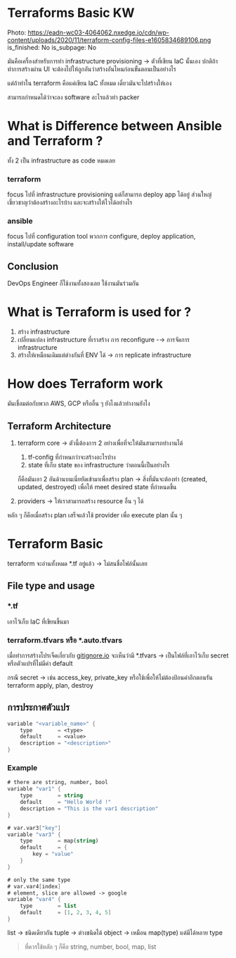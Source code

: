 # Terraforms Basic KW

Photo: https://eadn-wc03-4064062.nxedge.io/cdn/wp-content/uploads/2020/11/terraform-config-files-e1605834689106.png
is_finished: No
is_subpage: No

มันคือเครื่องสำหรับการทำ infrastructure provisioning → ตัวที่เขียน IaC นั้นเอง ปกติถ้าทำการสร้างผ่าน UI จะต้องไปให้ถูกอันว่าสร้างอันไหนก่อนขั้นตอนเป็นอย่างไร

แต่ถ้าทำใน terraform คือแค่เขียน IaC ทั้งหมด เดี๋ยวมันจะไปสร้างให้เอง

สามารถกำหนดได้ว่าจะลง software อะไรแล้วทำ packer

# What is Difference between Ansible and Terraform ?

ทั้ง 2 เป็น infrastructure as code หมดเลย

### terraform

focus ไปที่ infrastructure provisioning แต่ก็สามารถ deploy app ได้อยู่ ส่วนใหญ่เชี่ยวชาญว่าต้องสร้างอะไรบ้าง และจะสร้างให้ไวได้อย่างไร

### ansible

focus ไปที่ configuration tool พวกการ configure, deploy application, install/update software

## Conclusion

DevOps Engineer ก็ใช้งานทั้งสองเลย ใช้งานมันร่วมกัน

# What is Terraform is used for ?

1. สร้าง infrastructure
2. เปลี่ยนแปลง infrastructure ที่เราสร้าง การ reconfigure  -→ การจัดการ infrastructure
3. สร้างให้เหมือนเดิมแต่ต่างกันที่ ENV ได้ → การ replicate infrastructure

# How does Terraform work

มันเชื่อมต่อกับพวก AWS, GCP หรืออื่น ๆ ยังไงแล้วทำงานยังไง

## Terraform Architecture

1. terraform core → ตัวนี้ต้องการ 2 อย่างเพื่อที่จะให้มันสามารถทำงานได้
    1. tf-config ที่กำหนกว่าจะสร้างอะไรบ้าง
    2. state ที่เก็บ state ของ infrastructure ว่าตอนนี้เป็นอย่างไร

     ก็คือมันเอา 2 อันด้านบนเนี่ยยัดเข้ามาเพื่อสร้าง plan → สิ่งที่มันจะต้องทำ (created, updated, destroyed) เพื่อให้ meet desired state ที่กำหนดขึ้น

2. providers → ให้เราสามารถสร้าง resource อื่น ๆ ได้

หลัก ๆ ก็คือเมื่อสร้าง plan เสร็จแล้วใช้ provider เพื่อ execute plan นั้น ๆ

# Terraform Basic

terraform จะอ่านทั้งหมด *.tf อยู่แล้ว → ไม่สนชื่อไฟล์นั้นเลย

## File type and usage

### *.tf

เอาไว้เก็บ IaC ที่เขียนขึ้นมา

### terraform.tfvars หรือ *.auto.tfvars

เมื่อทำการสร้างโปรเจ็คเกี่ยวกับ [gitignore.io](http://gitignore.io) จะเห็นว่ามี *.tfvars → เป็นไฟล์ที่เอาไว้เก็บ secret หรือตัวแปรที่ไม่มีค่า default

กรณี secret → เช่น access_key, private_key หรือใช้เพื่อให้ไม่ต้องป้อนค่าอีกตอนรัน terraform apply, plan, destroy

## การประกาศตัวแปร

```scheme
variable "<variable_name>" {
	type        = <type>
	default     = <value>
	description = "<description>"
}
```

### Example

```scheme
# there are string, number, bool
variable "var1" {
	type        = string
	default     = "Hello World !"
	description = "This is the var1 description"
}

# var.var3["key"]
variable "var3" {
	type        = map(string)
	default     = {
		key = "value"
	}
}

# only the same type
# var.var4[index]
# element, slice are allowed -> google
variable "var4" {
	type        = list
	default     = [1, 2, 3, 4, 5]
}
```

list → ชนิดเดียวกัน
tuple → ต่างชนิดได้
object → เหมือน map(type) แต่มีได้หลาย type

> ที่ควรใช้หลัก ๆ ก็คือ string, number, bool, map, list